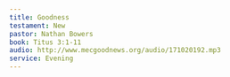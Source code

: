 ```yaml
---
title: Goodness
testament: New
pastor: Nathan Bowers
book: Titus 3:1-11
audio: http://www.mecgoodnews.org/audio/171020192.mp3
service: Evening
---
```

